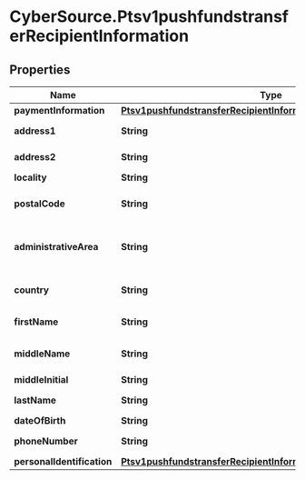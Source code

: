 # CyberSource.Ptsv1pushfundstransferRecipientInformation

## Properties
Name | Type | Description | Notes
------------ | ------------- | ------------- | -------------
**paymentInformation** | [**Ptsv1pushfundstransferRecipientInformationPaymentInformation**](Ptsv1pushfundstransferRecipientInformationPaymentInformation.md) |  | [optional] 
**address1** | **String** | First line of the recipient&#39;s address.  Required for Mastercard Send. This field is not supported for Visa Platform Connect.  | [optional] 
**address2** | **String** | Second line of the recipient&#39;s address  Optional for Mastercard Send. This field is not supported for Visa Platform Connect.  | [optional] 
**locality** | **String** | Recipient city.  Required for Mastercard Send.  | [optional] 
**postalCode** | **String** | Recipient postal code.  For USA, this must be a valid value of 5 digits or 5 digits hyphen 4 digits, for example &#39;63368&#39;, &#39;63368-5555&#39;. For other regions, this can be alphanumeric, length 1-10.  Mastercard Send: Required for recipients in Canada and Canadian issued cards.  | [optional] 
**administrativeArea** | **String** | The recipient&#39;s province, state or territory. Conditional, required if recipient&#39;s country is USA or CAN. Must be an ISO 3166-2 uppercase alpha 2 or 3 character country subdivision code. For example, Missouri is MO.  Required only for FDCCompass.  This field is not supported for Visa Platform Connect.  | [optional] 
**country** | **String** | Recipient country code. Use the ISO Standard Alpha Country Codes.  https://developer.cybersource.com/library/documentation/sbc/quickref/countries_alpha_list.pdf  Required for Mastercard Send.  | [optional] 
**firstName** | **String** | First name of recipient.  Visa Platform Connect (14) Chase Paymentech (30) Mastercard Send (40)  This field is required for Mastercard Send.  | [optional] 
**middleName** | **String** | Sender&#39;s middle name. This field is a passthrough, which means that CyberSource does not verify the value or modify it in any way before sending it to the processor. If the field is not required for the transaction, CyberSource does not forward it to the processor.  | [optional] 
**middleInitial** | **String** | Middle Initial of recipient.  This field is supported by FDC Compass.  | [optional] 
**lastName** | **String** | Last name of recipient.  Visa Platform Connect (14) Paymentech (30) Mastercard Send (40)  This field is required for Mastercard Send.  | [optional] 
**dateOfBirth** | **String** | Recipient date of birth in YYYYMMDD format.  | [optional] 
**phoneNumber** | **String** | Recipient phone number.  This field is supported by FDC Compass.  Mastercard Send: Max length is 15 with no dashes or spaces.  | [optional] 
**personalIdentification** | [**Ptsv1pushfundstransferRecipientInformationPersonalIdentification**](Ptsv1pushfundstransferRecipientInformationPersonalIdentification.md) |  | [optional] 


